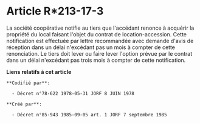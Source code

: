 # Article R*213-17-3

La société coopérative notifie au tiers que l'accédant renonce à acquérir la propriété du local faisant l'objet du contrat de
location-accession. Cette notification est effectuée par lettre recommandée avec demande d'avis de réception dans un délai
n'excédant pas un mois à compter de cette renonciation. Le tiers doit lever ou faire lever l'option prévue par le contrat
dans un délai n'excédant pas trois mois à compter de cette notification.

**Liens relatifs à cet article**

	**Codifié par**:

	  - Décret n°78-622 1978-05-31 JORF 8 JUIN 1978

	**Créé par**:

	  - Décret n°85-943 1985-09-05 art. 1 JORF 7 septembre 1985
